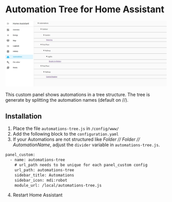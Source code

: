 # Automation Tree for Home Assistant

![](/automation-tree-screenshot.jpeg)

This custom panel shows automations in a tree structure. The tree is generate by splitting the automation names (default on //).

## Installation

1. Place the file `automations-tree.js` in `/config/www/`
2. Add the following block to the `configuration.yaml`
3. If your Automations are not structured like _Folder // Folder // AutomationName_, adjust the `divider` variable in `automations-tree.js`.

```
panel_custom:
  - name: automations-tree
    # url_path needs to be unique for each panel_custom config
    url_path: automations-tree
    sidebar_title: Automations
    sidebar_icon: mdi:robot
    module_url: /local/automations-tree.js
```

4. Restart Home Assistant
